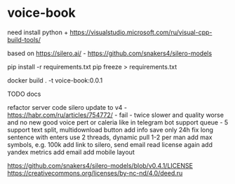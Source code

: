 # voice-book

need install python + https://visualstudio.microsoft.com/ru/visual-cpp-build-tools/

based on https://silero.ai/ - https://github.com/snakers4/silero-models

pip install -r requirements.txt
pip freeze > requirements.txt

docker build . -t voice-book:0.0.1




TODO docs


refactor server code
silero update to v4 - https://habr.com/ru/articles/754772/ - fail - twice slower and quality worse and no new good voice pert or caleria like in telegram bot
support queue - 5
support text split, multidownload button
add info save only 24h
fix long sentence with enters
use 2 threads, dynamic pull 1-2 per man
add max symbols, e.g. 100k
add link to silero, send email
read license again
add yandex metrics
add email
add mobile layout






https://github.com/snakers4/silero-models/blob/v0.4.1/LICENSE
https://creativecommons.org/licenses/by-nc-nd/4.0/deed.ru
